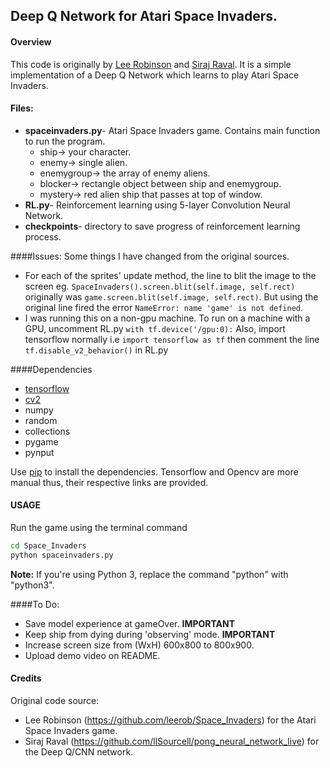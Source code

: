 ## Deep Q Network for Atari Space Invaders.

#### Overview
This code is originally by [Lee Robinson](https://github.com/leerob/Space_Invaders) and [Siraj Raval](https://github.com/llSourcell/pong_neural_network_live).
It is a simple implementation of a Deep Q Network which learns to play Atari Space Invaders.

#### Files:
- **spaceinvaders.py**- Atari Space Invaders game. Contains main function to run the program.
    - ship-> your character.
    - enemy-> single alien.
    - enemygroup-> the array of enemy aliens.
    - blocker-> rectangle object between ship and enemygroup.
    - mystery-> red alien ship that passes at top of window.
- **RL.py**- Reinforcement learning using 5-layer Convolution Neural Network.
- **checkpoints**- directory to save progress of reinforcement learning process.

####Issues:
Some things I have changed from the original sources.
- For each of the sprites' update method, the line to blit the image to the screen eg. ```SpaceInvaders().screen.blit(self.image, self.rect)```
  originally was ```game.screen.blit(self.image, self.rect)```.
  But using the original line fired the error ```NameError: name 'game' is not defined```.
- I was running this on a non-gpu machine.
  To run on a machine with a GPU, uncomment RL.py ```with tf.device('/gpu:0):```
  Also, import tensorflow normally i.e ```import tensorflow as tf``` then comment the line ```tf.disable_v2_behavior()``` in RL.py

####Dependencies
* [tensorflow](https://www.tensorflow.org)
* [cv2](http://www.pyimagesearch.com/2015/06/15/install-opencv-3-0-and-python-2-7-on-osx/)
* numpy
* random
* collections
* pygame
* pynput

Use [pip](https://pypi.python.org/pypi/pip) to install the dependencies. Tensorflow and Opencv are more manual thus, their respective links are provided.

#### USAGE
Run the game using the terminal command
```bash
cd Space_Invaders
python spaceinvaders.py
```
**Note:** If you're using Python 3, replace the command "python" with "python3".

####To Do:
- Save model experience at gameOver. **IMPORTANT**
- Keep ship from dying during 'observing' mode. **IMPORTANT**
- Increase screen size from (WxH) 600x800 to 800x900.
- Upload demo video on README.

#### Credits
Original code source:
- Lee Robinson (https://github.com/leerob/Space_Invaders) for the Atari Space Invaders game.
- Siraj Raval (https://github.com/llSourcell/pong_neural_network_live) for the Deep Q/CNN network.
